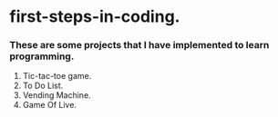 # first-steps-in-coding.
### These are some projects that I have implemented to learn programming.
1. Tic-tac-toe game.
2. To Do List.
3. Vending Machine.
4. Game Of Live.
